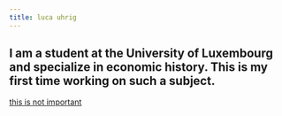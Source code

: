 ```yaml
---
title: luca uhrig 
---
```

I am a student at the University of Luxembourg and specialize in economic history. This is my first time working on such a subject.
---
 <a href = "https://twitter.com/elhotzo/status/1708828716506190175"> this is not important </a>
